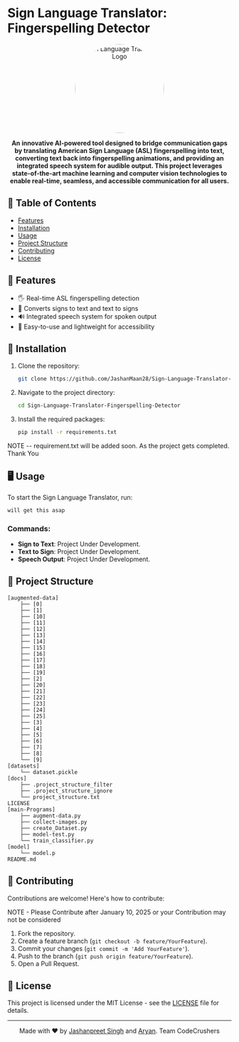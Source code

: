 # **Sign Language Translator: Fingerspelling Detector**
<!-- 
<p align="center">
  <img src="CodeCrushers.svg" alt="Sign Language Translator Logo" width="200"/>
</p> -->

<p align="center">
  <img src="CodeCrushers(1).svg" alt="Sign Language Translator Logo" width="200" style="border-radius: 50%;"/>
</p>


<p align="center">
  <b>An innovative AI-powered tool designed to bridge communication gaps by translating American Sign Language (ASL) fingerspelling into text, converting text back into fingerspelling animations, and providing an integrated speech system for audible output. This project leverages state-of-the-art machine learning and computer vision technologies to enable real-time, seamless, and accessible communication for all users.</b>
</p>

## 📑 **Table of Contents**

- [Features](#-features)  
- [Installation](#-installation)  
- [Usage](#-usage)  
- [Project Structure](#-project-structure)  
- [Contributing](#-contributing)  
- [License](#-license)  

## 🌟 **Features**

- 🖐️ Real-time ASL fingerspelling detection  
- 🔡 Converts signs to text and text to signs  
- 🔊 Integrated speech system for spoken output  
- 📂 Easy-to-use and lightweight for accessibility 

## 🚀 **Installation**

1. Clone the repository:

   ```bash
   git clone https://github.com/JashanMaan28/Sign-Language-Translator-Fingerspelling-Detector.git
   ```

2. Navigate to the project directory:  
   ```bash
   cd Sign-Language-Translator-Fingerspelling-Detector
   ```

3. Install the required packages:  
   ```bash
   pip install -r requirements.txt
   ```
NOTE -- requirement.txt will be added soon. As the project gets completed. Thank You

## 🖥️ **Usage**

To start the Sign Language Translator, run:  
```bash
will get this asap
```  

### Commands:
- **Sign to Text**: Project Under Development.  
- **Text to Sign**: Project Under Development.  
- **Speech Output**: Project Under Development.   


## 📂 **Project Structure**

```plaintext
[augmented-data]
    ├── [0]
    ├── [1]
    ├── [10]
    ├── [11]
    ├── [12]
    ├── [13]
    ├── [14]
    ├── [15]
    ├── [16]
    ├── [17]
    ├── [18]
    ├── [19]
    ├── [2]
    ├── [20]
    ├── [21]
    ├── [22]
    ├── [23]
    ├── [24]
    ├── [25]
    ├── [3]
    ├── [4]
    ├── [5]
    ├── [6]
    ├── [7]
    ├── [8]
    └── [9]
[datasets]
    └── dataset.pickle
[docs]
    ├── .project_structure_filter
    ├── .project_structure_ignore
    └── project_structure.txt
LICENSE
[main-Programs]
    ├── augment-data.py
    ├── collect-images.py
    ├── create_Dataset.py
    ├── model-test.py
    └── train_classifier.py
[model]
    └── model.p
README.md
```

## 🤝 **Contributing**

Contributions are welcome! Here's how to contribute:  

NOTE - Please Contribute after January 10, 2025 or your Contribution may not be considered

1. Fork the repository.  
2. Create a feature branch (`git checkout -b feature/YourFeature`).  
3. Commit your changes (`git commit -m 'Add YourFeature'`).  
4. Push to the branch (`git push origin feature/YourFeature`).  
5. Open a Pull Request.  

## 📄 **License**

This project is licensed under the MIT License - see the [LICENSE](LICENSE) file for details.  

---

<p align="center">
  Made with ❤️ by <a href="https://github.com/JashanMaan28">Jashanpreet Singh</a> and <a href="https://github.com/aryanvasudev">Aryan</a>. Team CodeCrushers
</p>
